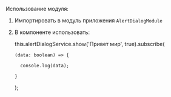 Использование модуля:
1. Импортировать в модуль приложения `AlertDialogModule`
2. В компоненте использовать:

    this.alertDialogService.show('Привет мир', true).subscribe(
    
       (data: boolean) => {
       
         console.log(data);
         
       }
       
     );
     